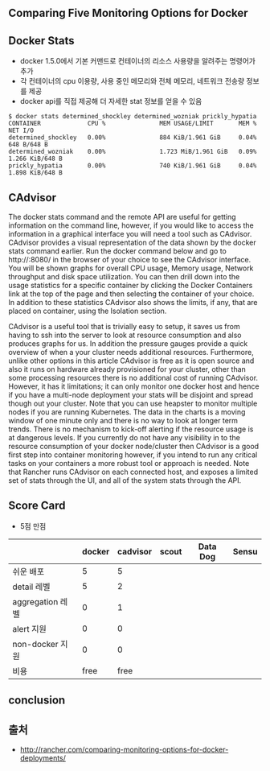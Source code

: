 ## Comparing Five Monitoring Options for Docker

## Docker Stats

- docker 1.5.0에서 기본 커맨드로 컨테이너의 리소스 사용량을 알려주는 명령어가 추가
- 각 컨테이너의 cpu 이용량, 사용 중인 메모리와 전체 메모리, 네트워크 전송량 정보를 제공
- docker api를 직접 제공해 더 자세한 stat 정보를 얻을 수 있음

```
$ docker stats determined_shockley determined_wozniak prickly_hypatia
CONTAINER             CPU %               MEM USAGE/LIMIT       MEM %               NET I/O
determined_shockley   0.00%               884 KiB/1.961 GiB     0.04%               648 B/648 B
determined_wozniak    0.00%               1.723 MiB/1.961 GiB   0.09%               1.266 KiB/648 B
prickly_hypatia       0.00%               740 KiB/1.961 GiB     0.04%               1.898 KiB/648 B
```

## CAdvisor

The docker stats command and the remote API are useful for getting information on the command line, however, if you would like to access the information in a graphical interface you will need a tool such as CAdvisor. CAdvisor provides a visual representation of the data shown by the docker stats command earlier.  Run the docker command below and go to http://<your-hostname>:8080/ in the browser of your choice to see the CAdvisor interface. You will be shown graphs for overall CPU usage, Memory usage, Network throughput and disk space utilization. You can then drill down into the usage statistics for a specific container by clicking the Docker Containers link at the top of the page and then selecting the container of your choice.  In addition to these statistics CAdvisor also shows the limits, if any, that are placed on container, using the Isolation section.

CAdvisor is a useful tool that is trivially easy to setup, it saves us from having to ssh into the server to look at resource consumption and also produces graphs for us. In addition the pressure gauges provide a quick overview of when a your cluster needs additional resources. Furthermore, unlike other options in this article CAdvisor is free as it is open source and also it runs on hardware already provisioned for your cluster, other than some processing resources there is no additional cost of running CAdvisor. However, it has it limitations; it can only monitor one docker host and hence if you have a multi-node deployment  your stats will be disjoint and spread though out your cluster. Note that you can use heapster to monitor multiple nodes if you are running Kubernetes.  The data in the charts is a moving window of one minute only and there is no way to look at longer term trends. There is no mechanism to kick-off alerting if the resource usage is at dangerous levels. If you currently do not have any visibility in to the resource consumption of your docker node/cluster then CAdvisor is a good first step into container monitoring however, if you intend to run any critical tasks on your containers a more robust tool or approach is needed.  Note that Rancher runs CAdvisor on each connected host, and exposes a limited set of stats through the UI, and all of the system stats through the API.

## Score Card

- 5점 만점

|          |docker|cadvisor|scout|Data Dog|Sensu|
|----------|------|--------|-----|--------|-----|
|쉬운 배포|5|5| | | |
|detail 레벨|5|2| | | |
|aggregation 레벨|0|1| | | |
|alert 지원|0|0| | | |
|non-docker 지원|0|0| | | |
|비용|free|free| | | |

## conclusion



## 출처

- http://rancher.com/comparing-monitoring-options-for-docker-deployments/
